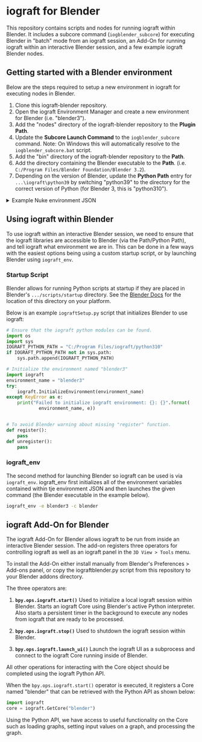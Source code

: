 # iograft for Blender

This repository contains scripts and nodes for running iograft within Blender. It includes a subcore command (`iogblender_subcore`) for executing Blender in "batch" mode from an iograft session, an Add-On for running iograft within an interactive Blender session, and a few example iograft Blender nodes.

## Getting started with a Blender environment

Below are the steps required to setup a new environment in iograft for executing nodes in Blender.

1. Clone this iograft-blender repository.
2. Open the iograft Environment Manager and create a new environment for Blender (i.e. "blender3").
3. Add the "nodes" directory of the iograft-blender repository to the **Plugin Path**.
4. Update the **Subcore Launch Command** to the `iogblender_subcore` command. Note: On Windows this will automatically resolve to the `iogblender_subcore.bat` script.
5. Add the "bin" directory of the iograft-blender repository to the **Path**.
6. Add the directory containing the Blender executable to the **Path**. (i.e. `C:/Program Files/Blender Foundation/Blender 3.2`).
7. Depending on the version of Blender, update the **Python Path** entry for `...\iograft\python39` by switching "python39" to the directory for the correct version of Python (for Blender 3, this is "python310").

<details><summary>Example Nuke environment JSON</summary>
<p>

```json
{
    "plugin_path": [
        "C:\\Program Files\\iograft\\types",
        "C:\\Program Files\\iograft\\nodes",
        "{IOGRAFT_USER_CONFIG_DIR}\\types",
        "{IOGRAFT_USER_CONFIG_DIR}\\nodes",
        "C:\\Users\\dtkno\\Projects\\iograft-public\\iograft-blender\\nodes"
    ],
    "subcore": {
        "launch_command": "iogblender_subcore"
    },
    "path": [
        "C:\\Program Files\\iograft\\bin",
        "C:\\Users\\dtkno\\Projects\\iograft-public\\iograft-blender\\bin"
        "C:\\Program Files\\Blender Foundation\\Blender 3.2",
    ],
    "python_path": [
        "C:\\Program Files\\iograft\\types",
        "C:\\Program Files\\iograft\\python310"
    ],
    "environment_variables": {},
    "appended_environments": [],
    "name": "blender3"
}
```

</p>
</details>

## Using iograft within Blender

To use iograft within an interactive Blender session, we need to ensure that the iograft libraries are accessible to Blender (via the Path/Python Path), and tell iograft what environment we are in. This can be done in a few ways with the easiest options being using a custom startup script, or by launching Blender using `iograft_env`.

### Startup Script

Blender allows for running Python scripts at startup if they are placed in Blender's `.../scripts/startup` directory. See the [Blender Docs](https://docs.blender.org/api/current/info_overview.html#the-default-environment) for the location of this directory on your platform.

Below is an example `iograftSetup.py` script that initializes Blender to use iograft:
```python
# Ensure that the iograft python modules can be found.
import os
import sys
IOGRAFT_PYTHON_PATH = "C:/Program Files/iograft/python310"
if IOGRAFT_PYTHON_PATH not in sys.path:
    sys.path.append(IOGRAFT_PYTHON_PATH)

# Initialize the environment named "blender3"
import iograft
environment_name = "blender3"
try:
    iograft.InitializeEnvironment(environment_name)
except KeyError as e:
    print("Failed to initialize iograft environment: {}: {}".format(
            environment_name, e))


# To avoid Blender warning about missing "register" function.
def register():
    pass
def unregister():
    pass
```

### iograft_env

The second method for launching Blender so iograft can be used is via `iograft_env`. iograft_env first initializes all of the environment variables contained within tje environment JSON and then launches the given command (the Blender executable in the example below).

```bat
iograft_env -e blender3 -c blender
```

## iograft Add-On for Blender

The iograft Add-On for Blender allows iograft to be run from inside an interactive Blender session. The add-on registers three operators for controlling iograft as well as an iograft panel in the `3D View > Tools` menu.

To install the Add-On either install manually from Blender's Preferences > Add-ons panel, or copy the iograftblender.py script from this repository to your Blender addons directory.

The three operators are:
1. **`bpy.ops.iograft.start()`**
Used to initialize a local iograft session within Blender. Starts an iograft Core using Blender's active Python interpreter. Also starts a persistent timer in the background to execute any nodes from iograft that are ready to be processed.

2. **`bpy.ops.iograft.stop()`**
Used to shutdown the iograft session within Blender.

3. **`bpy.ops.iograft.launch_ui()`**
Launch the iograft UI as a subprocess and connect to the iograft Core running inside of Blender.

All other operations for interacting with the Core object should be completed using the iograft Python API.

When the `bpy.ops.iograft.start()` operator is executed, it registers a Core named "blender" that can be retrieved with the Python API as shown below:

```python
import iograft
core = iograft.GetCore("blender")
```

Using the Python API, we have access to useful functionality on the Core such as loading graphs, setting input values on a graph, and processing the graph.
